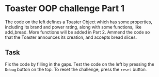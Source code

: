 # Toaster OOP challenge Part 1

The code on the left defines a Toaster Object which has some properties, including its brand and power rating, along with some functions, like add_bread. More functions will be added in Part 2. Ammend the code so that the Toaster announces its creation, and accepts bread slices.

## Task

Fix the code by filling in the gaps. Test the code on the left by pressing the `Debug` button on the top. To reset the challenge, press the `reset` button.

